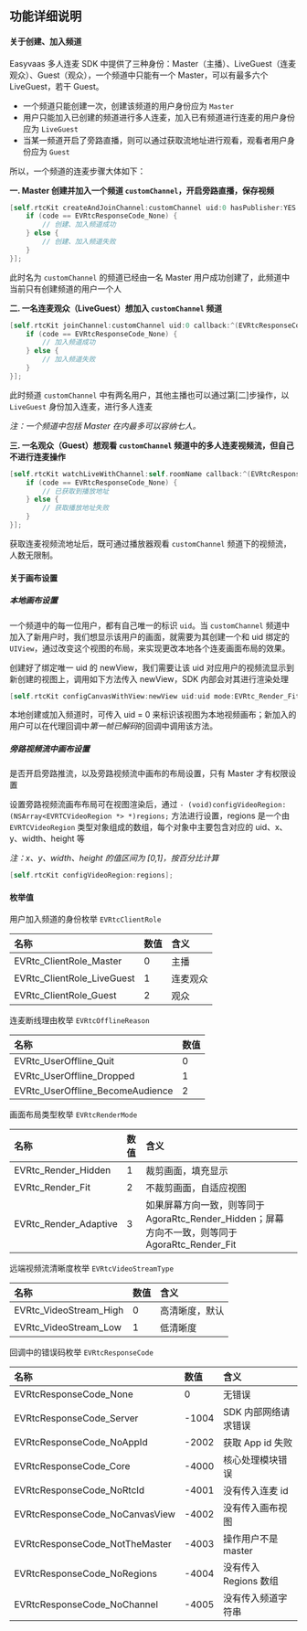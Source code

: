 ## 功能详细说明

#### 关于创建、加入频道

Easyvaas 多人连麦 SDK 中提供了三种身份：Master（主播）、LiveGuest（连麦观众）、Guest（观众），一个频道中只能有一个 Master，可以有最多六个 LiveGuest，若干 Guest。

* 一个频道只能创建一次，创建该频道的用户身份应为 `Master`
* 用户只能加入已创建的频道进行多人连麦，加入已有频道进行连麦的用户身份应为 `LiveGuest`
* 当某一频道开启了旁路直播，则可以通过获取流地址进行观看，观看者用户身份应为 `Guest`

所以，一个频道的连麦步骤大体如下：

**一. Master 创建并加入一个频道 `customChannel`，开启旁路直播，保存视频**

```objective-c
[self.rtcKit createAndJoinChannel:customChannel uid:0 hasPublisher:YES record:YES callback:^(EVRtcResponseCode code, NSDictionary *info, NSError *error) {
    if (code == EVRtcResponseCode_None) {
        // 创建、加入频道成功
    } else {
        // 创建、加入频道失败    
    }
}];
```

此时名为 `customChannel` 的频道已经由一名 Master 用户成功创建了，此频道中当前只有创建频道的用户一个人

**二. 一名连麦观众（LiveGuest）想加入 `customChannel` 频道**

```objective-c
[self.rtcKit joinChannel:customChannel uid:0 callback:^(EVRtcResponseCode code, NSDictionary *info, NSError *error) {
    if (code == EVRtcResponseCode_None) {
        // 加入频道成功
    } else {
        // 加入频道失败
    }
}];
```

此时频道 `customChannel` 中有两名用户，其他主播也可以通过第[二]步操作，以 `LiveGuest` 身份加入连麦，进行多人连麦

*注：一个频道中包括 Master 在内最多可以容纳七人。*

**三. 一名观众（Guest）想观看 `customChannel` 频道中的多人连麦视频流，但自己不进行连麦操作**

```objective-c
[self.rtcKit watchLiveWithChannel:self.roomName callback:^(EVRtcResponseCode code, NSDictionary *info, NSError *error) {
    if (code == EVRtcResponseCode_None) {
        // 已获取到播放地址
    } else {
        // 获取播放地址失败
    }
}];
```

获取连麦视频流地址后，既可通过播放器观看 `customChannel` 频道下的视频流，人数无限制。

#### 关于画布设置

##### 本地画布设置

一个频道中的每一位用户，都有自己唯一的标识 `uid`。当 `customChannel` 频道中加入了新用户时，我们想显示该用户的画面，就需要为其创建一个和 uid 绑定的 `UIView`，通过改变这个视图的布局，来实现更改本地各个连麦画面布局的效果。

创建好了绑定唯一 uid 的 newView，我们需要让该 uid 对应用户的视频流显示到新创建的视图上，调用如下方法传入 newView，SDK 内部会对其进行渲染处理

```objective-c
[self.rtcKit configCanvasWithView:newView uid:uid mode:EVRtc_Render_Fit];
```

本地创建或加入频道时，可传入 uid = 0 来标识该视图为本地视频画布；新加入的用户可以在代理回调中*第一帧已解码*的回调中调用该方法。

##### 旁路视频流中画布设置

是否开启旁路推流，以及旁路视频流中画布的布局设置，只有 Master 才有权限设置

设置旁路视频流画布布局可在视图渲染后，通过 `- (void)configVideoRegion:(NSArray<EVRTCVideoRegion *> *)regions;` 方法进行设置，regions 是一个由 `EVRTCVideoRegion` 类型对象组成的数组，每个对象中主要包含对应的 uid、x、y、width、height 等

*注：x、y、width、height 的值区间为 [0,1]，按百分比计算*

```objective-c
[self.rtcKit configVideoRegion:regions];
```

#### 枚举值

用户加入频道的身份枚举 `EVRtcClientRole`

| 名称 | 数值 | 含义 |
| :-- | :-- | :-- |
|EVRtc_ClientRole_Master|0|主播|
|EVRtc_ClientRole_LiveGuest|1|连麦观众|
|EVRtc_ClientRole_Guest|2|观众|

连麦断线理由枚举 `EVRtcOfflineReason`

| 名称 | 数值 |
| :-- | :-- |
|EVRtc_UserOffline_Quit|0|
|EVRtc_UserOffline_Dropped|1|
|EVRtc_UserOffline_BecomeAudience|2|

画面布局类型枚举 `EVRtcRenderMode`

| 名称 | 数值 | 含义 |
| :-- | :-- | :-- |
|EVRtc_Render_Hidden|1|裁剪画面，填充显示|
|EVRtc_Render_Fit|2|不裁剪画面，自适应视图|
|EVRtc_Render_Adaptive|3|如果屏幕方向一致，则等同于 AgoraRtc_Render_Hidden；屏幕方向不一致，则等同于 AgoraRtc_Render_Fit|

远端视频流清晰度枚举 `EVRtcVideoStreamType`

| 名称 | 数值 | 含义 |
| :-- | :-- | :-- |
|EVRtc_VideoStream_High|0|高清晰度，默认|
|EVRtc_VideoStream_Low|1|低清晰度|

回调中的错误码枚举 `EVRtcResponseCode`

| 名称 | 数值 | 含义 |
| :-- | :-- | :-- |
|EVRtcResponseCode_None|0|无错误|
|EVRtcResponseCode_Server|-1004|SDK 内部网络请求错误|
|EVRtcResponseCode_NoAppId|-2002|获取 App id 失败|
|EVRtcResponseCode_Core|-4000|核心处理模块错误 |
|EVRtcResponseCode_NoRtcId|-4001|没有传入连麦 id|
|EVRtcResponseCode_NoCanvasView|-4002|没有传入画布视图|
|EVRtcResponseCode_NotTheMaster|-4003|操作用户不是 master|
|EVRtcResponseCode_NoRegions|-4004|没有传入 Regions 数组|
|EVRtcResponseCode_NoChannel|-4005|没有传入频道字符串|


